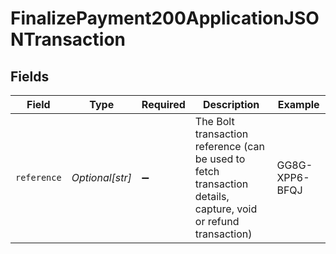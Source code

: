 # FinalizePayment200ApplicationJSONTransaction


## Fields

| Field                                                                                                          | Type                                                                                                           | Required                                                                                                       | Description                                                                                                    | Example                                                                                                        |
| -------------------------------------------------------------------------------------------------------------- | -------------------------------------------------------------------------------------------------------------- | -------------------------------------------------------------------------------------------------------------- | -------------------------------------------------------------------------------------------------------------- | -------------------------------------------------------------------------------------------------------------- |
| `reference`                                                                                                    | *Optional[str]*                                                                                                | :heavy_minus_sign:                                                                                             | The Bolt transaction reference (can be used to fetch transaction details, capture, void or refund transaction) | GG8G-XPP6-BFQJ                                                                                                 |